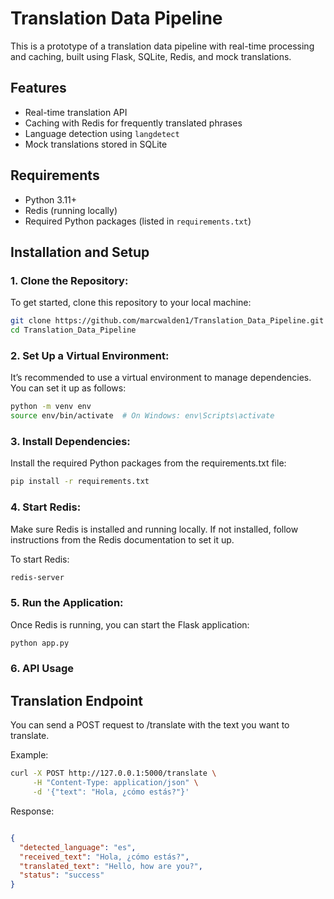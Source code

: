 # Translation Data Pipeline

This is a prototype of a translation data pipeline with real-time processing and caching, built using Flask, SQLite, Redis, and mock translations.

## Features
- Real-time translation API
- Caching with Redis for frequently translated phrases
- Language detection using `langdetect`
- Mock translations stored in SQLite

## Requirements
- Python 3.11+
- Redis (running locally)
- Required Python packages (listed in `requirements.txt`)

## Installation and Setup

### 1. Clone the Repository:
To get started, clone this repository to your local machine:

```bash
git clone https://github.com/marcwalden1/Translation_Data_Pipeline.git
cd Translation_Data_Pipeline 
```

### 2. Set Up a Virtual Environment:
It’s recommended to use a virtual environment to manage dependencies. You can set it up as follows:

```bash
python -m venv env
source env/bin/activate  # On Windows: env\Scripts\activate
```

### 3. Install Dependencies:
Install the required Python packages from the requirements.txt file:

```bash
pip install -r requirements.txt
```

### 4. Start Redis:
Make sure Redis is installed and running locally. If not installed, follow instructions from the Redis documentation to set it up.

To start Redis:

```bash
redis-server
```

### 5. Run the Application:
Once Redis is running, you can start the Flask application:

``` bash
python app.py
```

### 6. API Usage
## Translation Endpoint
You can send a POST request to /translate with the text you want to translate.

Example:
``` bash
curl -X POST http://127.0.0.1:5000/translate \
     -H "Content-Type: application/json" \
     -d '{"text": "Hola, ¿cómo estás?"}'
```

Response:
```json

{
  "detected_language": "es",
  "received_text": "Hola, ¿cómo estás?",
  "translated_text": "Hello, how are you?",
  "status": "success"
}
```
